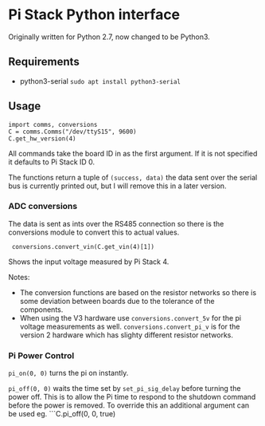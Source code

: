 # Pi Stack Python interface

Originally written for Python 2.7, now changed to be Python3.

## Requirements
* python3-serial ```sudo apt install python3-serial```
## Usage
```
import comms, conversions
C = comms.Comms("/dev/ttyS15", 9600)
C.get_hw_version(4)
```

All commands take the board ID in as the first argument.  If it is not specified it defaults to Pi Stack ID 0.

The functions return a tuple of ```(success, data)``` the data sent over the serial bus is currently printed out, but I will remove this in a later version.

### ADC conversions
The data is sent as ints over the RS485 connection so there is the conversions module to convert this to actual values.  

```
 conversions.convert_vin(C.get_vin(4)[1])
```
Shows the input voltage measured by Pi Stack 4.  

Notes:
* The conversion functions are based on the resistor networks so there is some deviation between boards due to the tolerance of the components.
* When using the V3 hardware use ```conversions.convert_5v``` for the pi voltage measurements as well.  ```conversions.convert_pi_v``` is for the version 2 hardware which has slighty different resistor networks.

### Pi Power Control
```pi_on(0, 0)``` turns the pi on instantly.

```pi_off(0, 0)``` waits the time set by ```set_pi_sig_delay``` before turning the power off.  This is to allow the Pi time to respond to the shutdown command before the power is removed.  To override this an additional argument can be used eg. ```C.pi_off(0, 0, true)

